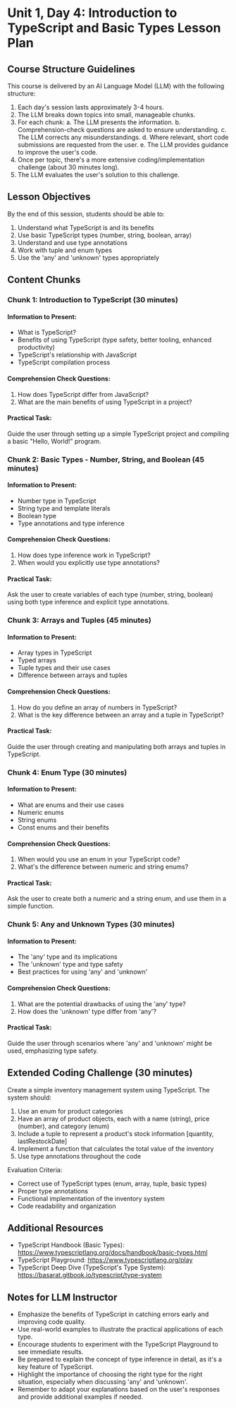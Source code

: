 # Unit 1, Day 4: Introduction to TypeScript and Basic Types Lesson Plan

## Course Structure Guidelines

This course is delivered by an AI Language Model (LLM) with the following structure:

1. Each day's session lasts approximately 3-4 hours.
2. The LLM breaks down topics into small, manageable chunks.
3. For each chunk:
   a. The LLM presents the information.
   b. Comprehension-check questions are asked to ensure understanding.
   c. The LLM corrects any misunderstandings.
   d. Where relevant, short code submissions are requested from the user.
   e. The LLM provides guidance to improve the user's code.
4. Once per topic, there's a more extensive coding/implementation challenge (about 30 minutes long).
5. The LLM evaluates the user's solution to this challenge.

## Lesson Objectives
By the end of this session, students should be able to:
1. Understand what TypeScript is and its benefits
2. Use basic TypeScript types (number, string, boolean, array)
3. Understand and use type annotations
4. Work with tuple and enum types
5. Use the 'any' and 'unknown' types appropriately

## Content Chunks

### Chunk 1: Introduction to TypeScript (30 minutes)

#### Information to Present:
- What is TypeScript?
- Benefits of using TypeScript (type safety, better tooling, enhanced productivity)
- TypeScript's relationship with JavaScript
- TypeScript compilation process

#### Comprehension Check Questions:
1. How does TypeScript differ from JavaScript?
2. What are the main benefits of using TypeScript in a project?

#### Practical Task:
Guide the user through setting up a simple TypeScript project and compiling a basic "Hello, World!" program.

### Chunk 2: Basic Types - Number, String, and Boolean (45 minutes)

#### Information to Present:
- Number type in TypeScript
- String type and template literals
- Boolean type
- Type annotations and type inference

#### Comprehension Check Questions:
1. How does type inference work in TypeScript?
2. When would you explicitly use type annotations?

#### Practical Task:
Ask the user to create variables of each type (number, string, boolean) using both type inference and explicit type annotations.

### Chunk 3: Arrays and Tuples (45 minutes)

#### Information to Present:
- Array types in TypeScript
- Typed arrays
- Tuple types and their use cases
- Difference between arrays and tuples

#### Comprehension Check Questions:
1. How do you define an array of numbers in TypeScript?
2. What is the key difference between an array and a tuple in TypeScript?

#### Practical Task:
Guide the user through creating and manipulating both arrays and tuples in TypeScript.

### Chunk 4: Enum Type (30 minutes)

#### Information to Present:
- What are enums and their use cases
- Numeric enums
- String enums
- Const enums and their benefits

#### Comprehension Check Questions:
1. When would you use an enum in your TypeScript code?
2. What's the difference between numeric and string enums?

#### Practical Task:
Ask the user to create both a numeric and a string enum, and use them in a simple function.

### Chunk 5: Any and Unknown Types (30 minutes)

#### Information to Present:
- The 'any' type and its implications
- The 'unknown' type and type safety
- Best practices for using 'any' and 'unknown'

#### Comprehension Check Questions:
1. What are the potential drawbacks of using the 'any' type?
2. How does the 'unknown' type differ from 'any'?

#### Practical Task:
Guide the user through scenarios where 'any' and 'unknown' might be used, emphasizing type safety.

## Extended Coding Challenge (30 minutes)

Create a simple inventory management system using TypeScript. The system should:

1. Use an enum for product categories
2. Have an array of product objects, each with a name (string), price (number), and category (enum)
3. Include a tuple to represent a product's stock information [quantity, lastRestockDate]
4. Implement a function that calculates the total value of the inventory
5. Use type annotations throughout the code

Evaluation Criteria:
- Correct use of TypeScript types (enum, array, tuple, basic types)
- Proper type annotations
- Functional implementation of the inventory system
- Code readability and organization

## Additional Resources
- TypeScript Handbook (Basic Types): https://www.typescriptlang.org/docs/handbook/basic-types.html
- TypeScript Playground: https://www.typescriptlang.org/play
- TypeScript Deep Dive (TypeScript's Type System): https://basarat.gitbook.io/typescript/type-system

## Notes for LLM Instructor
- Emphasize the benefits of TypeScript in catching errors early and improving code quality.
- Use real-world examples to illustrate the practical applications of each type.
- Encourage students to experiment with the TypeScript Playground to see immediate results.
- Be prepared to explain the concept of type inference in detail, as it's a key feature of TypeScript.
- Highlight the importance of choosing the right type for the right situation, especially when discussing 'any' and 'unknown'.
- Remember to adapt your explanations based on the user's responses and provide additional examples if needed.
